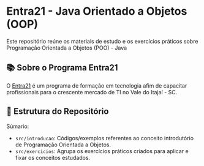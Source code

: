 # Entra21 - Java Orientado a Objetos (OOP)

Este repositório reúne os materiais de estudo e os exercícios práticos sobre Programação Orientada a Objetos (POO) - Java

## 📚 Sobre o Programa Entra21

O [Entra21](https://www.entra21.com.br/) é um programa de formação em tecnologia afim de capacitar profissionais para o crescente mercado de TI no Vale do Itajaí - SC.

## 📂 Estrutura do Repositório

Súmario:

* `src/introducao`: Códigos/exemplos referentes ao conceito introdutório de Programação Orientada a Objetos.
* `src/exercicios`: Agrupa os exercícios práticos criados para aplicar e fixar os conceitos estudados.
